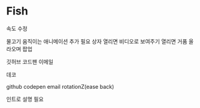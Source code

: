 # Fish

속도 수정

물고기 움직이는 애니메이션 추가 필요
상자 열리면 비디오로 보여주기
열리면 거품 올라오며 팝업

깃허브 코드팬 이메일

데코

github codepen email rotationZ(ease back)

인트로 설명 필요
